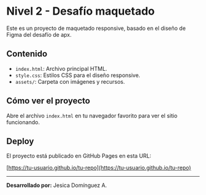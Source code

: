 # Nivel 2 - Desafío maquetado

Este es un proyecto de maquetado responsive, basado en el diseño de Figma del desafío de apx.

## Contenido

- `index.html`: Archivo principal HTML.
- `style.css`: Estilos CSS para el diseño responsive.
- `assets/`: Carpeta con imágenes y recursos.

## Cómo ver el proyecto

Abre el archivo `index.html` en tu navegador favorito para ver el sitio funcionando.

## Deploy

El proyecto está publicado en GitHub Pages en esta URL:

[https://tu-usuario.github.io/tu-repo](https://tu-usuario.github.io/tu-repo)

---

**Desarrollado por:** Jesica Domínguez A.
